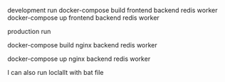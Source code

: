 
development run 
docker-compose build frontend backend redis worker
docker-compose up frontend backend redis worker


production run

docker-compose build nginx backend redis worker

docker-compose up nginx backend redis worker




I can also run loclallt with bat file